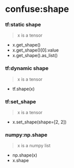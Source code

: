 # confuse:shape

### tf:static shape
> x is a tensor
- x.get_shape()
- x.get_shape()[0].value
- x.get_shape().as_list()

### tf:dynamic shape
> x is a tensor
- tf.shape(x)

### tf:set_shape
> x is a tensor
- x.set_shape(shape=[2, 2])

### numpy:np.shape
> x is a numpy list
- np.shape(x)
- x.shape
